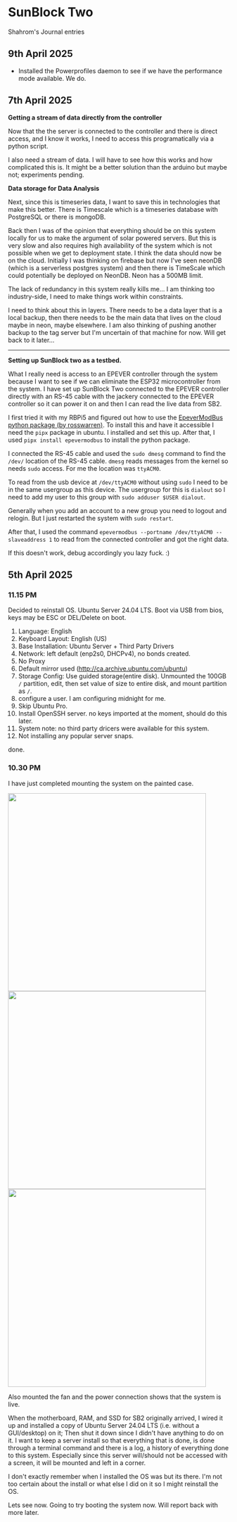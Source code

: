 # SunBlock Two 
Shahrom's Journal entries 

## 9th April 2025 
- Installed the Powerprofiles daemon to see if we have the performance mode available. We do. 


## 7th April 2025 

**Getting a stream of data directly from the controller** 

Now that the the server is connected to the controller and there is direct access, and I know it works, I need to access this programatically via a python script. 

I also need a stream of data. I will have to see how this works and how complicated this is. It might be a better solution than the arduino but maybe not; experiments pending. 

**Data storage for Data Analysis**

Next, since this is timeseries data, I want to save this in technologies that make this better. There is Timescale which is a timeseries database with PostgreSQL or there is mongoDB. 

Back then I was of the opinion that everything should be on this system locally for us to make the argument of solar powered servers. But this is very slow and also requires high availability of the system which is not possible when we get to deployment state. 
I think the data should now be on the cloud. Initially I was thinking on firebase but now I've seen neonDB (which is a serverless postgres system) and then there is TimeScale which could potentially be deployed on NeonDB. 
Neon has a 500MB limit. 

The lack of redundancy in this system really kills me... I am thinking too industry-side, I need to make things work within constraints. 

I need to think about this in layers. There needs to be a data layer that is a local backup, then there needs to be the main data that lives on the cloud maybe in neon, maybe elsewhere. I am also thinking of pushing another backup to the tag server but I'm uncertain of that machine for now. Will get back to it later...  

---

**Setting up SunBlock two as a testbed.**

What I really need is access to an EPEVER controller through the system because I want to see if we can eliminate the ESP32 microcontroller from the system. 
I have set up SunBlock Two connected to the EPEVER controller directly with an RS-45 cable with the jackery connected to the EPEVER controller so it can power it on and then I can read the live data from SB2.

I first tried it with my RBPi5 and figured out how to use the [EpeverModBus python package (by rosswarren)](https://github.com/rosswarren/epevermodbus). 
To install this and have it accessible I need the `pipx` package in ubuntu. I installed and set this up. 
After that, I used `pipx install epevermodbus` to install the python package. 

I connected the RS-45 cable and used the `sudo dmesg` command to find the `/dev/` location of the RS-45 cable. `dmesg` reads messages from the kernel so needs `sudo` access.
For me the location was `ttyACM0`. 

To read from the usb device at `/dev/ttyACM0` without using `sudo` I need to be in the same usergroup as this device. The usergroup for this is `dialout` so I need to add my user to this group with `sudo adduser $USER dialout`. 

Generally when you add an account to a new group you need to logout and relogin. But I just restarted the system with `sudo restart`. 

After that, I used the command `epevermodbus --portname /dev/ttyACM0 --slaveaddress 1` to read from the connected controller and got the right data. 

If this doesn't work, debug accordingly you lazy fuck. :)

## 5th April 2025 

### 11.15 PM
Decided to reinstall OS. Ubuntu Server 24.04 LTS. Boot via USB from bios, keys may be ESC or DEL/Delete on boot.

1. Language: English
2. Keyboard Layout: English (US)
3. Base Installation: Ubuntu Server + Third Party Drivers 
4. Network: left default (enp2s0, DHCPv4), no bonds created.
5. No Proxy
6. Default mirror used (http://ca.archive.ubuntu.com/ubuntu)
7. Storage Config: Use guided storage(entire disk). Unmounted the 100GB `/` partition, edit, then set value of size to entire disk, and mount partition as `/`.
8. configure a user. I am configuring midnight for me. 
9. Skip Ubuntu Pro. 
10. Install OpenSSH server. no keys imported at the moment, should do this later. 
11. System note: no third party dricers were available for this system. 
12. Not installing any popular server snaps. 

done. 



### 10.30 PM
I have just completed mounting the system on the painted case. 

<img src ="../assets/IMG_6965.jpg" width=450>
<img src ="../assets/IMG_6966.jpg" width=450>
<img src ="../assets/IMG_6967.jpg" width=450>

Also mounted the fan and the power connection shows that the system is live.

When the motherboard, RAM, and SSD for SB2 originally arrived, I wired it up and installed a copy of Ubuntu Server 24.04 LTS (i.e. without a GUI/desktop) on it; Then shut it down since I didn't have anything to do on it. 
I want to keep a server install so that everything that is done, is done through a terminal command and there is a log, a history of everything done to this system. Especially since this server will/should not be accessed with a screen, it will be mounted and left in a corner. 

I don't exactly remember when I installed the OS  was but its there. I'm not too certain about the install or what else I did on it so I might reinstall the OS. 

Lets see now. Going to try booting the system now. Will report back with more later. 


